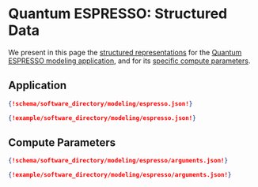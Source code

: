 # Quantum ESPRESSO: Structured Data

We present in this page the [structured representations](../../../data-structured/overview.md) for the [Quantum ESPRESSO modeling application](overview.md), and for its [specific compute parameters](compute-parameters.md).

## Application

```json tab="Schema" 
{!schema/software_directory/modeling/espresso.json!}
```

```json tab="Example" 
{!example/software_directory/modeling/espresso.json!}
```

## Compute Parameters

```json tab="Schema" 
{!schema/software_directory/modeling/espresso/arguments.json!}
```

```json tab="Example" 
{!example/software_directory/modeling/espresso/arguments.json!}
```
